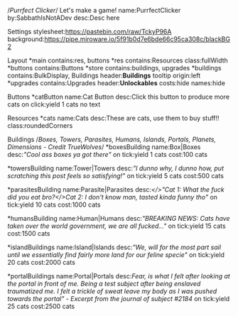 /*Purrfect Clicker*/
Let's make a game!
name:PurrfectClicker
by:SabbathIsNotADev
desc:Desc here

Settings
stylesheet:https://pastebin.com/raw/TckyP96A		
background:https://pipe.miroware.io/5f91b0d7e6bde66c95ca308c/blackBG2																

Layout
*main
  contains:res, buttons
  *res
    contains:Resources
    class:fullWidth
  *buttons
    contains:Buttons
*store
  contains:buildings, upgrades
  *buildings
    contains:BulkDisplay, Buildings
    header:<b><t>Buildings</t></b>
    tooltip origin:left
  *upgrades
    contains:Upgrades
    header:<b><t>Unlockables</t></b>
    costs:hide
    names:hide

Buttons
*catButton
name:Cat Button
desc:Click this button to produce more cats
on click:yield 1 cats
no text

Resources
*cats
name:Cats
desc:These are cats, use them to buy stuff!!
class:roundedCorners

Buildings
/*Boxes, Towers, Parasites, Humans, Islands, Portals, Planets, Dimensions - Credit TrueWolves*/
*boxesBuilding
name:Box|Boxes
desc:<i>"Cool ass boxes ya got there"</i>
on tick:yield 1 cats
cost:100 cats

*towersBuilding
name:Tower|Towers
desc:<i>"I dunno why, I dunno how, put scratching this post feels so satisfying!"</i>
on tick:yield 5 cats
cost:500 cats

*parasitesBuilding
name:Parasite|Parasites
desc:<i></>"Cat 1: What the fuck did you eat bro?</>Cat 2: I don't know man, tasted kinda funny tho"</i>
on tick:yield 10 cats
cost:1000 cats

*humansBuilding
name:Human|Humans
desc:<i>"BREAKING NEWS: Cats have taken over the world government, we are all fucked..."</i>
on tick:yield 15 cats
cost:1500 cats

*islandBuildings
name:Island|Islands
desc:<i>"We, will for the most part sail until we essentially find fairly more land for our feline specie"</i>
on tick:yield 20 cats
cost:2000 cats

*portalBuildings
name:Portal|Portals
desc:<i>Fear, is what I felt after looking at the portal in front of me. Being a test subject after being enslaved traumatized me. I felt a trickle of sweat leave my body as I was pushed towards the portal" - Excerpt from the journal of subject #2184</i>
on tick:yield 25 cats
cost:2500 cats
